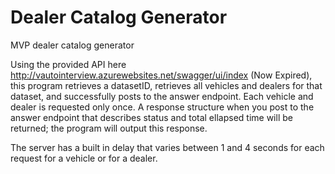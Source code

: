 # Dealer Catalog Generator

MVP dealer catalog generator

Using the provided API here http://vautointerview.azurewebsites.net/swagger/ui/index (Now Expired), this program retrieves a datasetID, retrieves all vehicles and dealers for that dataset, and successfully posts to the answer endpoint. Each vehicle and dealer is requested only once. A response structure when you post to the answer endpoint that describes status and total ellapsed time will be returned; the program will output this response.

The server has a built in delay that varies between 1 and 4 seconds for each request for a vehicle or for a dealer. 
